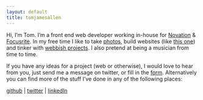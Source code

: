 ```yaml
---
layout: default
title: tomjamesallen
---
```



Hi, I’m Tom. I’m a front end web developer working in-house for [Novation][novation] & [Focusrite][focusrite]. In my free time I like to take [photos][flickr], build websites (like [this one][ounce]) and tinker with [webbish projects][github]. I also pretend at being a musician from time to time.

If you have any ideas for a project (web or otherwise), I would love to hear from you, just send me a message on twitter, or fill in the [form](/contact.html). Alternatively you can find more of the stuff I’ve done in any of the following places:

[github][github] | [twitter][twitter] | [linkedIn][linkedIn]

[soundcloud]: https://soundcloud.com/tom-allen
[flickr]: http://flickr.com/tomjamesallen
[linkedIn]: https://uk.linkedin.com/in/tom-allen-6ba20b57
[github]: https://github.com/tomjamesallen
[twitter]: https://twitter.com/_tomjamesallen
[ounce]: http://ouncestudios.com/
[focusrite]: http://www.focusrite.com
[novation]: http://www.novationmusic.com
